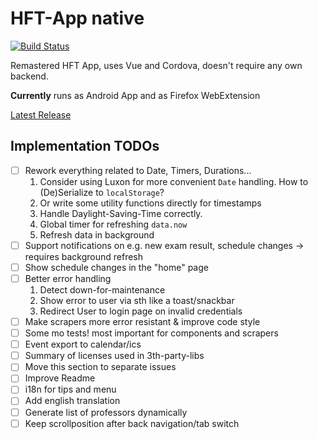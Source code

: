 # HFT-App native
[![Build Status](https://travis-ci.com/wiomoc/hft-app-native.svg?token=Ykq2LCBTrhtFGahCmAzN&branch=master)](https://travis-ci.com/wiomoc/hft-app-native)

Remastered HFT App, uses Vue and Cordova, doesn't require any own backend.

**Currently** runs as Android App and as Firefox WebExtension

[Latest Release](https://github.com/wiomoc/hft-app-native/releases/latest)

## Implementation TODOs
- [ ] Rework everything related to Date, Timers, Durations...
    1. Consider using Luxon for more convenient `Date` handling. How to (De)Serialize to `localStorage`?
    2. Or write some utility functions directly for timestamps
    3. Handle Daylight-Saving-Time correctly.
    4. Global timer for refreshing `data.now`
    5. Refresh data in background
- [ ] Support notifications on e.g. new exam result, schedule changes -> requires background refresh
- [ ] Show schedule changes in the "home" page
- [ ] Better error handling
    1. Detect down-for-maintenance
    2. Show error to user via sth like a toast/snackbar
    3. Redirect User to login page on invalid credentials
- [ ] Make scrapers more error resistant & improve code style
- [ ] Some mo tests! most important for components and scrapers
- [ ] Event export to calendar/ics
- [ ] Summary of licenses used in 3th-party-libs
- [ ] Move this section to separate issues
- [ ] Improve Readme
- [ ] i18n for tips and menu
- [ ] Add english translation
- [ ] Generate list of professors dynamically
- [ ] Keep scrollposition after back navigation/tab switch
